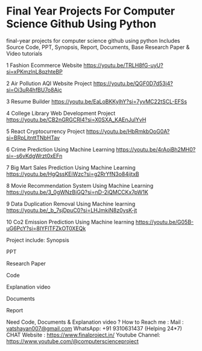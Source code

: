 # Final Year Projects For Computer Science Github Using Python
final-year projects for computer science github using python Includes Source Code, PPT, Synopsis, Report, Documents, Base Research Paper &amp; Video tutorials

1	Fashion Ecommerce Website	https://youtu.be/TRLH8fG-uyU?si=xPKmzlnL8qzhteBP

2	Air Pollution AQI Website Project	https://youtu.be/QGF0D7d53i4?si=Oi3uR4hfBU7o8Ajc

3	Resume Builder	https://youtu.be/EaLoBKKylhY?si=7yvMC22tSCL-EFSs

4	College Library Web Development Project	https://youtu.be/CB2nGRGCRl4?si=X0SXA_KAEnJulYvH

5	React Cryptocurrency Project	https://youtu.be/HbRmkbOoG0A?si=BRpLitnttTNbHTav

6 Crime Prediction Using Machine Learning	https://youtu.be/4rAoiBh2MH0?si=-s6vKdgWrzt0xEFn

7 Big Mart Sales Prediction Using Machine Learning	https://youtu.be/HgQssKEiWzc?si=g2RrYfN3o84ijtxB

8 Movie Recommendation System Using Machine Learning	https://youtu.be/3_0gWNzBiGQ?si=nD-2iQMCCKx7pW1K

9 Data Duplication Removal Using Machine learning	https://youtu.be/_b_7sjDpuC0?si=LHJmkiN8z0ysK-jt

10 Co2 Emission Prediction Using Machine learning	https://youtu.be/G05B-uG6PcY?si=8IYFlTFZkOT0XEQk

Project include:
Synopsis

PPT

Research Paper

Code

Explanation video

Documents

Report

Need Code, Documents & Explanation video ?
How to Reach me :
Mail : vatshayan007@gmail.com
WhatsApp: +91 9310631437 (Helping 24*7) CHAT
Website : https://www.finalproject.in/
Youtube Channel: https://www.youtube.com/@computerscienceproject
